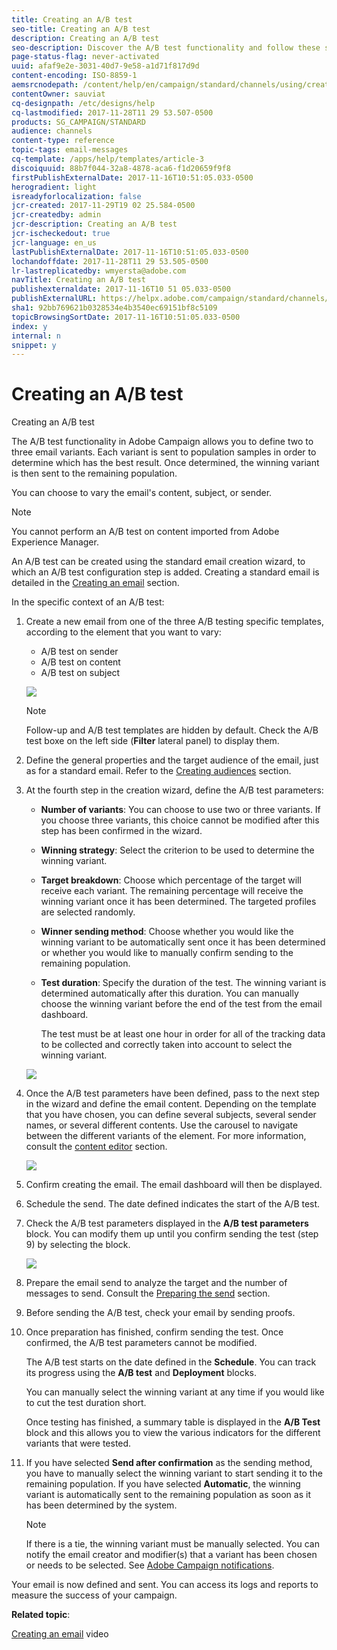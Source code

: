 ```yaml
---
title: Creating an A/B test
seo-title: Creating an A/B test
description: Creating an A/B test
seo-description: Discover the A/B test functionality and follow these steps to create an email from an A/B test template in Adobe Campaign.
page-status-flag: never-activated
uuid: afaf9e2e-3031-40d7-9e58-a1d71f817d9d
content-encoding: ISO-8859-1
aemsrcnodepath: /content/help/en/campaign/standard/channels/using/creating-an-a-b-test
contentOwner: sauviat
cq-designpath: /etc/designs/help
cq-lastmodified: 2017-11-28T11 29 53.507-0500
products: SG_CAMPAIGN/STANDARD
audience: channels
content-type: reference
topic-tags: email-messages
cq-template: /apps/help/templates/article-3
discoiquuid: 88b7f044-32a8-4878-aca6-f1d20659f9f8
firstPublishExternalDate: 2017-11-16T10:51:05.033-0500
herogradient: light
isreadyforlocalization: false
jcr-created: 2017-11-29T19 02 25.584-0500
jcr-createdby: admin
jcr-description: Creating an A/B test
jcr-ischeckedout: true
jcr-language: en_us
lastPublishExternalDate: 2017-11-16T10:51:05.033-0500
lochandoffdate: 2017-11-28T11 29 53.505-0500
lr-lastreplicatedby: wmyersta@adobe.com
navTitle: Creating an A/B test
publishexternaldate: 2017-11-16T10 51 05.033-0500
publishExternalURL: https://helpx.adobe.com/campaign/standard/channels/using/creating-an-a-b-test.html
sha1: 92bb769621b0328534e4b3540ec69151bf8c5109
topicBrowsingSortDate: 2017-11-16T10:51:05.033-0500
index: y
internal: n
snippet: y
---
```


# Creating an A/B test

Creating an A/B test

The A/B test functionality in Adobe Campaign allows you to define two to three email variants. Each variant is sent to population samples in order to determine which has the best result. Once determined, the winning variant is then sent to the remaining population.

You can choose to vary the email's content, subject, or sender.

>[!NOTE]
>
>You cannot perform an A/B test on content imported from Adobe Experience Manager.

An A/B test can be created using the standard email creation wizard, to which an A/B test configuration step is added. Creating a standard email is detailed in the [Creating an email](../../channels/using/creating-an-email.md) section.

In the specific context of an A/B test:

1. Create a new email from one of the three A/B testing specific templates, according to the element that you want to vary:

    * A/B test on sender
    * A/B test on content
    * A/B test on subject

   ![](assets/create_ab_testing.png)

   >[!NOTE]
   >
   >Follow-up and A/B test templates are hidden by default. Check the A/B test boxe on the left side (**Filter** lateral panel) to display them.

1. Define the general properties and the target audience of the email, just as for a standard email. Refer to the [Creating audiences](../../audiences/using/creating-audiences.md) section.
1. At the fourth step in the creation wizard, define the A/B test parameters:

    * **Number of variants**: You can choose to use two or three variants. If you choose three variants, this choice cannot be modified after this step has been confirmed in the wizard.
    * **Winning strategy**: Select the criterion to be used to determine the winning variant.
    * **Target breakdown**: Choose which percentage of the target will receive each variant. The remaining percentage will receive the winning variant once it has been determined. The targeted profiles are selected randomly.
    * **Winner sending method**: Choose whether you would like the winning variant to be automatically sent once it has been determined or whether you would like to manually confirm sending to the remaining population.
    * **Test duration**: Specify the duration of the test. The winning variant is determined automatically after this duration. You can manually choose the winning variant before the end of the test from the email dashboard.

      The test must be at least one hour in order for all of the tracking data to be collected and correctly taken into account to select the winning variant.

   ![](assets/ab_parameters.png)

1. Once the A/B test parameters have been defined, pass to the next step in the wizard and define the email content. Depending on the template that you have chosen, you can define several subjects, several sender names, or several different contents. Use the carousel to navigate between the different variants of the element. For more information, consult the [content editor](../../designing/using/example--email-personalization.md) section.

   ![](assets/create_ab_testing2.png)

1. Confirm creating the email. The email dashboard will then be displayed.
1. Schedule the send. The date defined indicates the start of the A/B test.
1. Check the A/B test parameters displayed in the **A/B test parameters** block. You can modify them up until you confirm sending the test (step 9) by selecting the block.

   ![](assets/create_ab_testing3.png)

1. Prepare the email send to analyze the target and the number of messages to send. Consult the [Preparing the send](../../sending/using/preparing-the-send.md) section.
1. Before sending the A/B test, check your email by sending proofs.
1. Once preparation has finished, confirm sending the test. Once confirmed, the A/B test parameters cannot be modified.

   The A/B test starts on the date defined in the **Schedule**. You can track its progress using the **A/B test** and **Deployment** blocks.

   You can manually select the winning variant at any time if you would like to cut the test duration short.

   Once testing has finished, a summary table is displayed in the **A/B Test** block and this allows you to view the various indicators for the different variants that were tested.

1. If you have selected **Send after confirmation** as the sending method, you have to manually select the winning variant to start sending it to the remaining population. If you have selected **Automatic**, the winning variant is automatically sent to the remaining population as soon as it has been determined by the system.

   >[!NOTE]
   >
   >If there is a tie, the winning variant must be manually selected. You can notify the email creator and modifier(s) that a variant has been chosen or needs to be selected. See [Adobe Campaign notifications](../../administration/using/adobe-campaign-notifications.md).

Your email is now defined and sent. You can access its logs and reports to measure the success of your campaign.

**Related topic**:

[Creating an email](https://docs.campaign.adobe.com/doc/standard/en/Videos/email_creation.mp4) video
